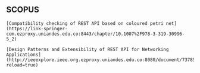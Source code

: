 ## SCOPUS
	[Compatibility checking of REST API based on coloured petri net](https://link-springer-com.ezproxy.uniandes.edu.co:8443/chapter/10.1007%2F978-3-319-30996-5_2)

	[Design Patterns and Extensibility of REST API for Networking Applications](http://ieeexplore.ieee.org.ezproxy.uniandes.edu.co:8080/document/7378522/?reload=true)
